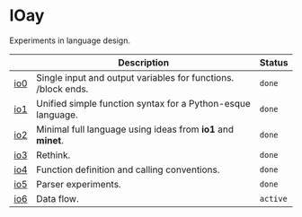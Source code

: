 # IOay
Experiments in language design.

| | Description | Status
| --- | --- | ---
| [io0](io0.md) | Single input and output variables for functions. /block ends. | `done`
| [io1](io1.md) | Unified simple function syntax for a Python-esque language. | `done`
| [io2](io2.md) | Minimal full language using ideas from **io1** and **minet**. | `done`
| [io3](io3.md) | Rethink. | `done`
| [io4](io4.md) | Function definition and calling conventions. | `done`
| [io5](io5.md) | Parser experiments. | `done`
| [io6](io6.md) | Data flow. | `active`
